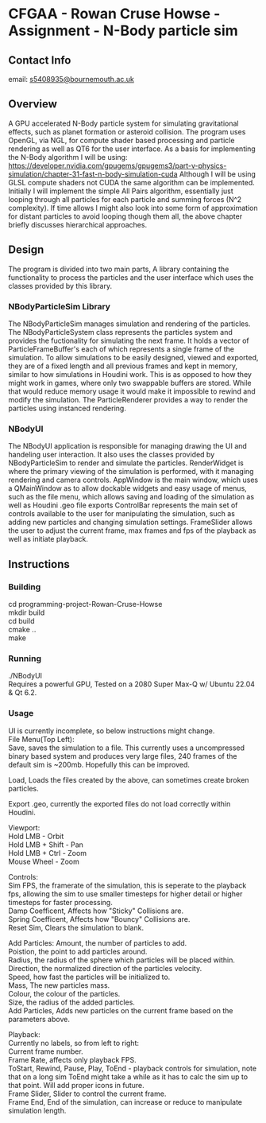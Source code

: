 # CFGAA - Rowan Cruse Howse - Assignment - N-Body particle sim
## Contact Info
email: s5408935@bournemouth.ac.uk

## Overview
A GPU accelerated N-Body particle system for simulating gravitational effects, such as planet formation or asteroid collision. 
The program uses OpenGL, via NGL, for compute shader based processing and particle rendering as well as QT6 for the user interface.
As a basis for implementing the N-Body algorithm I will be using: https://developer.nvidia.com/gpugems/gpugems3/part-v-physics-simulation/chapter-31-fast-n-body-simulation-cuda
Although I will be using GLSL compute shaders not CUDA the same algorithm can be implemented.
Initially I will implement the simple All Pairs algorithm, essentially just looping through all particles for each particle and summing forces (N^2 complexity). If time allows I might also look into some form of approximation for distant particles to avoid looping though them all, the above chapter briefly discusses hierarchical approaches.

## Design
The program is divided into two main parts, A library containing the functionality to process the particles and the user interface which uses the classes provided by this library.
### NBodyParticleSim Library
The NBodyParticleSim manages simulation and rendering of the particles. 
The NBodyParticleSystem class represents the particles system and provides the fuctionality for simulating the next frame.
It holds a vector of ParticleFrameBuffer's each of which represents a single frame of the simulation.
To allow simulations to be easily designed, viewed and exported, they are of a fixed length and all previous frames and kept in memory, similar to how simulations in Houdini work. This is as opposed to how they might work in games, where only two swappable buffers are stored. While that would reduce memory usage it would make it impossible to rewind and modify the simulation.
The ParticleRenderer provides a way to render the particles using instanced rendering.

### NBodyUI
The NBodyUI application is responsible for managing drawing the UI and handeling user interaction. It also uses the classes provided by NBodyParticleSim to render and simulate the particles.
RenderWidget is where the primary viewing of the simulation is performed, with it managing rendering and camera controls.
AppWindow is the main window, which uses a QMainWindow as to allow dockable widgets and easy usage of menus, such as the file menu, which allows saving and loading of the simulation as well as Houdini .geo file exports
ControlBar represents the main set of controls available to the user for manipulating the simulation, such as adding new particles and changing simulation settings.
FrameSlider allows the user to adjust the current frame, max frames and fps of the playback as well as initiate playback.

## Instructions
### Building
cd programming-project-Rowan-Cruse-Howse  
mkdir build  
cd build  
cmake ..  
make  

### Running
./NBodyUI  
Requires a powerful GPU, Tested on a 2080 Super Max-Q w/ Ubuntu 22.04 & Qt 6.2.

### Usage
UI is currently incomplete, so below instructions might change.  
File Menu(Top Left):  
Save, saves the simulation to a file. This currently uses a uncompressed binary based system and produces very large files, 240 frames of the default sim is ~200mb.
Hopefully this can be improved.  

Load, Loads the files created by the above, can sometimes create broken particles.  

Export .geo, currently the exported files do not load correctly within Houdini. 

Viewport:  
Hold LMB - Orbit  
Hold LMB + Shift - Pan  
Hold LMB + Ctrl - Zoom  
Mouse Wheel - Zoom  

Controls:  
Sim FPS, the framerate of the simulation, this is seperate to the playback fps, allowing the sim to use smaller timesteps for higher detail or higher timesteps for faster processing.  
Damp Coefficent, Affects how "Sticky" Collisions are.  
Spring Coefficent, Affects how "Bouncy" Collisions are.  
Reset Sim, Clears the simulation to blank.  

Add Particles:
Amount, the number of particles to add.  
Poistion, the point to add particles around.  
Radius, the radius of the sphere which particles will be placed within.  
Direction, the normalized direction of the particles velocity.  
Speed, how fast the particles will be initialized to.  
Mass, The new particles mass.  
Colour, the colour of the particles.  
Size, the radius of the added particles.  
Add Particles, Adds new particles on the current frame based on the parameters above.  

Playback:  
Currently no labels, so from left to right:  
Current frame number.  
Frame Rate, affects only playback FPS.  
ToStart, Rewind, Pause, Play, ToEnd - playback controls for simulation, note that on a long sim ToEnd might take a while as it has to calc the sim up to that point. Will add proper icons in future.  
Frame Slider, Slider to control the current frame.  
Frame End, End of the simulation, can increase or reduce to manipulate simulation length.  
